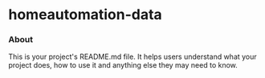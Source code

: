 homeautomation-data
===================

### About

This is your project's README.md file. It helps users understand what your
project does, how to use it and anything else they may need to know.